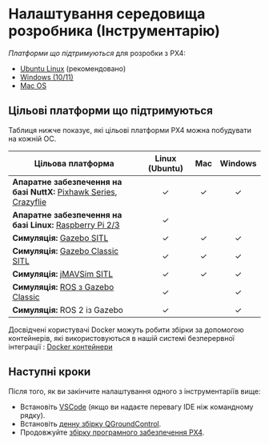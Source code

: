 # Налаштування середовища розробника (Інструментарію)

_Платформи що підтримуються_ для розробки з PX4:

- [Ubuntu Linux](../dev_setup/dev_env_linux_ubuntu.md) (рекомендовано)
- [Windows (10/11)](../dev_setup/dev_env_windows_wsl.md)
- [Mac OS](../dev_setup/dev_env_mac.md)

## Цільові платформи що підтримуються

Таблиця нижче показує, які цільові платформи PX4 можна побудувати на кожній ОС.

| Цільова платформа                                                                                                                                     | Linux (Ubuntu) |   Mac   | Windows |
| ----------------------------------------------------------------------------------------------------------------------------------------------------- |:--------------:|:-------:|:-------:|
| **Апаратне забезпечення на базі NuttX:** [Pixhawk Series](../flight_controller/pixhawk_series.md), [Crazyflie](../complete_vehicles_mc/crazyflie2.md) |    &check;     | &check; | &check; |
| **Апаратне забезпечення на базі Linux:** [Raspberry Pi 2/3](../flight_controller/raspberry_pi_navio2.md)                                              |    &check;     |         |         |
| **Симуляція:** [Gazebo SITL](../sim_gazebo_gz/README.md)                                                                                              |    &check;     | &check; | &check; |
| **Симуляція:** [Gazebo Classic SITL](../sim_gazebo_classic/README.md)                                                                                 |    &check;     | &check; | &check; |
| **Симуляція:** [jMAVSim SITL](../sim_jmavsim/README.md)                                                                                               |    &check;     | &check; | &check; |
| **Симуляція:** [ROS з Gazebo Classic](../simulation/ros_interface.md)                                                                                 |    &check;     |         | &check; |
| **Симуляція:** ROS 2 із Gazebo                                                                                                                        |    &check;     |         | &check; |

Досвідчені користувачі Docker можуть робити збірки за допомогою контейнерів, які використовуються в нашій системі безперервної інтеграції : [Docker контейнери](../test_and_ci/docker.md)

## Наступні кроки

Після того, як ви закінчите налаштування одного з інструментаріїв вище:

- Встановіть [VSCode](../dev_setup/vscode.md) (якщо ви надаєте перевагу IDE ніж командному рядку).
- Встановіть [денну збірку QGroundControl](https://docs.qgroundcontrol.com/master/en/qgc-user-guide/releases/daily_builds.html).
- Продовжуйте [збірку програмного забезпечення PX4](../dev_setup/building_px4.md).
